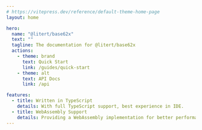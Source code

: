 ```yaml
---
# https://vitepress.dev/reference/default-theme-home-page
layout: home

hero:
  name: "@litert/base62x"
  text: ""
  tagline: The documentation for @litert/base62x
  actions:
    - theme: brand
      text: Quick Start
      link: /guides/quick-start
    - theme: alt
      text: API Docs
      link: /api

features:
  - title: Written in TypeScript
    details: With full TypeScript support, best experience in IDE.
  - title: WebAssembly Support
    details: Providing a WebAssembly implementation for better performance.
---
```

